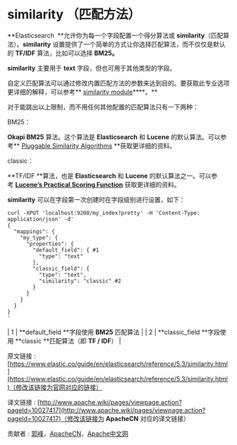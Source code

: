 # similarity （匹配方法）

**Elasticsearch  **允许你为每一个字段配置一个得分算法或 **similarity**（匹配算法）。**similarity** 设置提供了一个简单的方式让你选择匹配算法，而不仅仅是默认的 **TF/IDF** 算法，比如可以选择 **BM25。**

**similarity** 主要用于 **text** 字段，但也可用于其他类型的字段。

自定义匹配算法可以通过修改内置匹配方法的参数来达到目的。要获取此专业选项更详细的解释，可以参考** [similarity module](https://www.elastic.co/guide/en/elasticsearch/reference/5.3/index-modules-similarity.html "Similarity module")****。**

对于能跳出以上限制，而不用任何其他配置的匹配算法只有一下两种：

BM25：

**Okapi BM25** 算法。这个算法是 **Elasticsearch** 和 **Lucene** 的默认算法。可以参考** [Pluggable Similarity Algorithms](https://www.elastic.co/guide/en/elasticsearch/guide/2.x/pluggable-similarites.html) **获取更详细的资料。

classic：

**TF/IDF **算法，也是 **Elasticsearch** 和 **Lucene** 的默认算法之一。可以参考 **[Lucene’s Practical Scoring Function](https://www.elastic.co/guide/en/elasticsearch/guide/2.x/practical-scoring-function.html)** 获取更详细的资料。

**similarity** 可以在字段第一次创建时在字段级别进行设置，如下：

```
curl -XPUT 'localhost:9200/my_index?pretty' -H 'Content-Type: application/json' -d'
{
  "mappings": {
    "my_type": {
      "properties": {
        "default_field": { #1
          "type": "text"
        },
        "classic_field": {
          "type": "text",
          "similarity": "classic" #2 
        }
      }
    }
  }
}
'
```

| 1 | **default_field **字段使用 **BM25** 匹配算法 |
| 2 | **classic_field **字段使用 **classic **匹配算法（即 **TF / IDF**） |

原文链接 : [https://www.elastic.co/guide/en/elasticsearch/reference/5.3/similarity.html](https://www.elastic.co/guide/en/elasticsearch/reference/5.3/similarity.html)（修改该链接为官网对应的链接）

译文链接 : [http://www.apache.wiki/pages/viewpage.action?pageId=10027417](http://www.apache.wiki/pages/viewpage.action?pageId=10027417)（修改该链接为 **ApacheCN** 对应的译文链接）

贡献者 : [郭峰](/display/~guofeng)，[ApacheCN](/display/~apachecn)，[Apache中文网](/display/~apachechina)